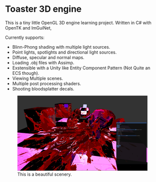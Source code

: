 


# Toaster 3D engine

This is a tiny little OpenGL 3D engine learning project.
Written in C# with OpenTK and ImGuiNet,

Currently supports:
- Blinn-Phong shading with multiple light sources.
- Point lights, spotlights and directional light sources.
- Diffuse, specular and normal maps.
- Loading .obj files with Assimp.
- Exstensible with a Unity like Entity Component Pattern (Not Quite an ECS though).
- Viewing Multiple scenes.
- Multiple post processing shaders.
- Shooting bloodsplatter decals.

<figure>
    <img src="BloodyScreenShot.png" alt="My Image" width="800"/>
    <figcaption>This is a beautiful scenery.</figcaption>
</figure>




